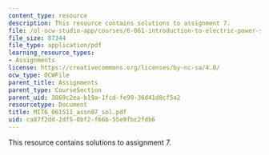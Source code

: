 ```yaml
---
content_type: resource
description: This resource contains solutions to assignment 7.
file: /ol-ocw-studio-app/courses/6-061-introduction-to-electric-power-systems-spring-2011/ca87f2dd2df50bf2f66b55e9fbc2fdb6_MIT6_061S11_assn07_sol.pdf
file_size: 87344
file_type: application/pdf
learning_resource_types:
- Assignments
license: https://creativecommons.org/licenses/by-nc-sa/4.0/
ocw_type: OCWFile
parent_title: Assignments
parent_type: CourseSection
parent_uid: 3869c2ea-b19a-1fcd-fe99-36d41d8cf5a2
resourcetype: Document
title: MIT6_061S11_assn07_sol.pdf
uid: ca87f2dd-2df5-0bf2-f66b-55e9fbc2fdb6
---
```

This resource contains solutions to assignment 7.
